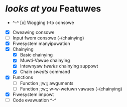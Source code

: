 # *looks at you* Featuwes
- ^-^ [x] Wogging t-to consowe
- [x] Cweawing consowe
- [ ] Input fwom consowe (-(chainying)
- [x] Fiwesystem manyipuwation
- [x] Chainying
  - [x] Basic chainying
  - [x] Muwti-Vawue chainying
  - [x] Intewnyaw *twerks* chainying suppowt
  - [x] Chain *sweats* command
- [x] Functions
  - [ ] Function ;;w;; awguments
  - [ ] Function ;;w;; w-w-wetuwn vawues (-(chainying)
- [x] Fiwesystem impowt
- [ ] Code evawuation ^-^